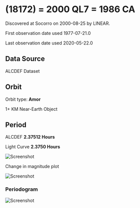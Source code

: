# (18172) = 2000 QL7 = 1986 CA

Discovered at Socorro on 2000-08-25 by LINEAR.

First observation date used	1977-07-21.0

Last observation date used	2020-05-22.0

## Data Source

ALCDEF Dataset

## Orbit

Orbit type: **Amor**

1+ KM Near-Earth Object


## Period
ALCDEF 		**2.37512 Hours**

Light Curve	**2.3750 Hours**

![Screenshot](https://github.com/renefiedel/MASTER-THESIS/blob/ec5c7cce018040ba7099341098e2252f723ba3f9/Project/Asteroids%20NEAs/New%20NEA's/2000QL7/new%20light%20curve.png)


Change in magnitude plot

![Screenshot](https://github.com/renefiedel/MASTER-THESIS/blob/5f69380cc7cc047c14598c4f5a218eed997ec0ca/Project/Asteroids%20NEAs/New%20NEA's/2000QL7/Final_light_curve%202000QL7.png)

### Periodogram

![Screenshot](https://github.com/renefiedel/MASTER-THESIS/blob/5f69380cc7cc047c14598c4f5a218eed997ec0ca/Project/Asteroids%20NEAs/New%20NEA's/2000QL7/new%20linear%20period.png)
